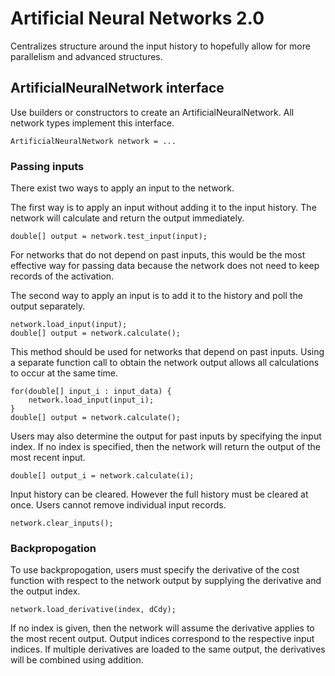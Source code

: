 # Artificial Neural Networks 2.0

Centralizes structure around the input history to hopefully allow for more
parallelism and advanced structures. 

## ArtificialNeuralNetwork interface

Use builders or constructors to create an ArtificialNeuralNetwork. All network
types implement this interface. 

    ArtificialNeuralNetwork network = ...

### Passing inputs

There exist two ways to apply an input to the network. 

The first way is to apply an input without adding it to the input history. The
network will calculate and return the output immediately. 

    double[] output = network.test_input(input);

For networks that do not depend on past inputs, this would be the most effective
way for passing data because the network does not need to keep records of the
activation. 

The second way to apply an input is to add it to the history and poll the output
separately. 

    network.load_input(input);
    double[] output = network.calculate();

This method should be used for networks that depend on past inputs. Using a
separate function call to obtain the network output allows all calculations to
occur at the same time. 

    for(double[] input_i : input_data) {
        network.load_input(input_i);
    }
    double[] output = network.calculate();

Users may also determine the output for past inputs by specifying the input
index. If no index is specified, then the network will return the output of the
most recent input. 
    
    double[] output_i = network.calculate(i);

Input history can be cleared. However the full history must be cleared at once.
Users cannot remove individual input records. 

    network.clear_inputs();

### Backpropogation

To use backpropogation, users must specify the derivative of the cost function
with respect to the network output by supplying the derivative and the output
index. 

    network.load_derivative(index, dCdy);

If no index is given, then the network will assume the derivative applies to the
most recent output. Output indices correspond to the respective input indices. 
If multiple derivatives are loaded to the same output, the derivatives will be
combined using addition. 


